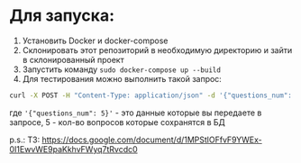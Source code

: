 # Для запуска:

1. Установить Docker и docker-compose
2. Склонировать этот репозиторий в необходимую директорию и зайти в склонированный проект
3. Запустить команду `sudo docker-compose up --build`
4. Для тестирования можно выполнить такой запрос:
```bash
curl -X POST -H "Content-Type: application/json" -d '{"questions_num": 5}' http://localhost:8000/get_questions/
```
где `'{"questions_num": 5}'` - это данные которые вы передаете в запросе, 5 - кол-во вопросов которые сохранятся в БД

p.s.: ТЗ: https://docs.google.com/document/d/1MPStlOFfvF9YWEx-0I1EwvWE9paKkhvFWyq7tRvcdc0